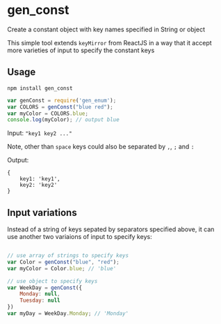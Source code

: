 gen_const
=========

Create a constant object with key names specified in String or object

This simple tool extends `keyMirror` from ReactJS in a way that it accept more varieties of input to specify the constant keys

Usage
-----

`npm install gen_const`

```javascript
var genConst = require('gen_enum');
var COLORS = genConst("blue red");
var myColor = COLORS.blue;
console.log(myColor); // output blue
```

Input:  `"key1 key2 ..."`

Note, other than `space` keys could also be separated by `,`, `;` and `:`

Output: 

```
{
    key1: 'key1',
    key2: 'key2'
}
```

Input variations
-----------------

Instead of a string of keys sepated by separators specified above, it can use another two variaions of input to specify keys:

```javascript

// use array of strings to specify keys
var Color = genConst("blue", "red");
var myColor = Color.blue; // 'blue'

// use object to specify keys
var WeekDay = genConst({
    Monday: null,
    Tuesday: null
})
var myDay = WeekDay.Monday; // 'Monday'
```

